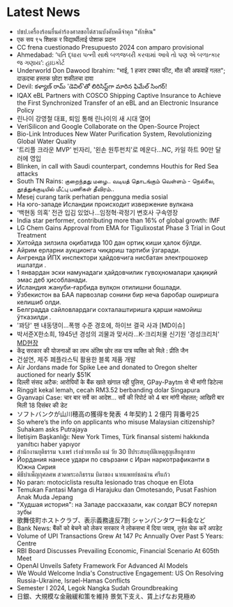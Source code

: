 # Latest News
-  ปชป.เครื่องร้อนยื่นคำร้องศาลขอไต่สวนบังคับคดีจำคุก "ทักษิณ"
-  एक सय ९५ शिक्षक र विद्यार्थीलाई पोशाक प्रदान
-  CC frena cuestionado Presupuesto 2024 con amparo provisional
-  Ahmedabad: ‘પતિ દ્ધારા પત્ની સાથે બળજબરી કરવામાં આવે તો પણ એ બળાત્કાર જ ગણાય’: હાઇકોર્ટ
-  Underworld Don Dawood Ibrahim: "भाई, 1 हजार टक्का फीट, मौत की अफवाहें गलत"; दाऊदचा हस्तक छोटा शकीलचा दावा
-  Devil: కళ్యాణ్ రామ్ 'డెవిల్'తో లిరిసిస్ట్‌గా మారిన ఫిమేల్ సింగర్!
-  IQAX eBL Partners with COSCO Shipping Captive Insurance to Achieve the First Synchronized Transfer of an eBL and an Electronic Insurance Policy
-  린나이 강영철 대표, 퇴임 통해 린나이의 새 시대 열어
-  VeriSilicon and Google Collaborate on the Open-Source Project
-  Bio-Link Introduces New Water Purification System, Revolutionizing Global Water Quality
-  '트리플 크라운 MVP' 빈자리, '왼손 원투펀치'로 메운다...NC, 카일 하트 90만 달러에 영입
-  Blinken, in call with Saudi counterpart, condemns Houthis for Red Sea attacks
-  South TN Rains: குறைந்தது மழை.. வடியத் தொடங்கும் வெள்ளம் - நெல்லை, தூத்துக்குடியில் மீட்பு பணிகள் தீவிரம்..
-  Mesej curang tarik perhatian pengguna media sosial
-  На юго-западе Исландии происходит извержение вулкана
-  ‘백현동 의혹’ 전관 입김 있었나…임정혁·곽정기 변호사 구속영장
-  India star performer, contributing more than 16% of global growth: IMF
-  LG Chem Gains Approval from EMA for Tigulixostat Phase 3 Trial in Gout Treatment
-  Хитойда зилзила оқибатида 100 дан ортиқ киши ҳалок бўлди.
-  Айрим ерларни аукционга чиқариш тартиби ўзгаради.
-  Ангренда ЙПХ инспектори ҳайдовчига нисбатан электрошокер ишлатди .
-  1 январдан эски намунадаги ҳайдовчилик гувоҳномалари ҳақиқий эмас деб ҳисобланади.
-  Исландия жануби-ғарбида вулқон отилишни бошлади.
-  Ўзбекистон ва БАА парвозлар сонини бир неча баробар оширишга келишиб олди.
-  Белградда сайловлардаги сохталаштиришга қарши намойиш ўтказилди .
-  '꽈당' 팬 내동댕이…폭행 수준 경호에, 하이브 결국 사과 [MD이슈]
-  박서준X한소희, 1945년 경성의 괴물과 맞서라…K-크리처물 신기원 '경성크리처' [MD현장](종합)
-  केंद्र सरकार की योजनाओं का लाभ अंतिम छोर तक पात्र व्यक्ति को मिले : प्रीति जैन
-  건설연, 제주 폐플라스틱 활용한 블록 제품 개발
-  Air Jordans made for Spike Lee and donated to Oregon shelter auctioned for nearly $51K
-  दिल्ली संसद अटैक: आरोपियों के बैंक खाते खंगाल रही पुलिस, GPay-Paytm से भी मांगी डिटेल्स
-  Ringgit kekal lemah, cecah RM3.52 berbanding dolar Singapura
-  Gyanvapi Case: चार बार सर्वे का आदेश... सर्वे की रिपोर्ट को 4 बार मांगी मोहलत; आखिरी बार मिली 18 दिसंबर की डेट
-  ソフトバンクが山川穂高の獲得を発表 ４年契約１２億円 背番号25
-  So where’s the info on applicants who misuse Malaysian citizenship? Suhakam asks Putrajaya
-  İletişim Başkanlığı: New York Times, Türk finansal sistemi hakkında yanıltıcı haber yapıyor
-  สำนักงานยุติธรรม จ.แพร่ เร่งช่วยเหลือ แม่ วัย 30 ปีประสบอุบัติเหตุสูญเสียลูกชาย
-  Йордания нанесе удари по свързани с Иран наркотрафиканти в Южна Сирия
-  พิธีบำเพ็ญกุศลศพ สวดพระอภิธรรม บิดาของ นายแพทย์ชลน่าน ศรีแก้ว
-  No paran: motociclista resulta lesionado tras choque en Elota
-  Temukan Fantasi Manga di Harajuku dan Omotesando, Pusat Fashion Anak Muda Jepang
-  "Худшая история": на Западе рассказали, как солдат ВСУ потерял зубы
-  歌舞伎町ホストクラブ、表示義務違反7割 シャンパンタワー料金など
-  Bank News: बैंकों को बेचने को लेकर सरकार ने लोकसभा में दिया जवाब, तुरंत चेक करें अपडेट
-  Volume of UPI Transactions Grew At 147 Pc Annually Over Past 5 Years: Centre
-  RBI Board Discusses Prevailing Economic, Financial Scenario At 605th Meet
-  OpenAI Unveils Safety Framework For Advanced AI Models
-  We Would Welcome India's Constructive Engagement: US On Resolving Russia-Ukraine, Israel-Hamas Conflicts
-  Semester I 2024, Legok Nangka Sudah Groundbreaking
-  日銀、大規模な金融緩和策を維持 景気下支え、賃上げなお見極め
